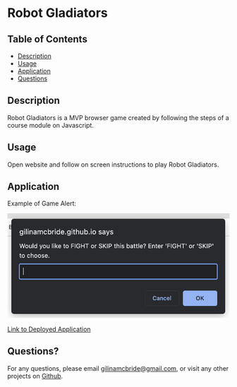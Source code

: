 # Robot Gladiators

## Table of Contents

- [Description](#description)
- [Usage](#usage)
- [Application](#application)
- [Questions](#questions)

## Description

Robot Gladiators is a MVP browser game created by following the steps of a course module on Javascript.

## Usage

Open website and follow on screen instructions to play Robot Gladiators.

## Application

Example of Game Alert:

![screenshot](./assets/images/screenshot.png)

[Link to Deployed Application](https://gilinamcbride.github.io/robot-gladiators/)

## Questions?

For any questions, please email gilinamcbride@gmail.com, or visit any other projects on [Github](github.com/gilinamcbride).
